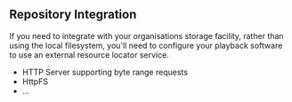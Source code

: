 Repository Integration
----------------------

If you need to integrate with your organisations storage facility, rather than using the local filesystem, you'll need to configure 
your playback software to use an external resource locator service.

* HTTP Server supporting byte range requests
* HttpFS
* ...
